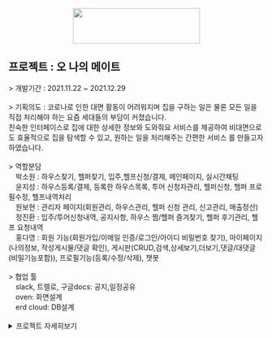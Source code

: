 <p align="center">
	<img src="https://user-images.githubusercontent.com/83288448/147678917-8a885e2b-0407-4224-94a8-35bd5e4e24ca.png" height="70px" width="250px">
</p>
	<h2>프로젝트 : 오 나의 메이트</h2>
		> 개발기간 : 2021.11.22 ~ 2021.12.29<br><br>
		> 기획의도 : 코로나로 인한 대면 활동이 어려워지며 집을 구하는 일은 물론 모든 일을 직접 처리해야 하는 요즘 세대들의 부담이 커졌습니다.<br>
			     친숙한 인터페이스로 집에 대한 상세한 정보와 도와줘요 서비스를 제공하여 비대면으로도 효율적으로 집을 탐색할 수 있고, 원하는 일을 처리해주는 간편한 서비스			를 만들고자 하였습니다.
		<br><br>
		> 역할분담<br>
		<span>&emsp;박소원 : 하우스찾기, 헬퍼찾기, 입주,헬프신청/결제, 메인페이지, 실시간채팅</span><br>
		<span>&emsp;윤지성 : 하우스등록/결제, 등록한 하우스목록, 투어 신청자관리, 헬퍼신청, 헬퍼 프로필수정, 헬프내역처리</span><br>
		<span>&emsp;원보현 : 관리자 페이지(회원관리, 하우스관리, 헬퍼 신청 관리, 신고관리, 매출정산)</span><br>
		<span>&emsp;정진환 : 입주/투어신청내역, 공지사항, 하우스 찜/핼퍼 즐겨찾기, 헬퍼 후기관리, 헬프 요청내역</span><br>
		<span>&emsp;홍다영 : 회원 기능(회원가입/이메일 인증/로그인/아이디 비밀번호 찾기), 마이페이지(나의정보, 작성게시물/댓글 확인), 게시판(CRUD,검색,상세보기,더보기,댓글/대댓글                                      (비밀기능포함)), 프로필기능(등록/수정/삭제), 챗봇</span><br><br>
		> 협업 툴<br>
		<span>&emsp;slack, 트렐로, 구글docs: 공지,일정공유</span><br>
		<span>&emsp;oven: 화면설계</span><br>
		<span>&emsp;erd cloud: DB설계</span><br><br>
<details>
<summary>프로젝트 자세히보기</summary>
<div markdown="1">
	<img src="https://user-images.githubusercontent.com/83288448/147681828-29f2c549-28b2-4e53-921e-7bdb6a3ea5b9.png"><br>
	<img src="https://user-images.githubusercontent.com/83288448/147681836-e76bc5fc-df14-4e2a-a066-6dcc252cd834.png"><br>
	<img src="https://user-images.githubusercontent.com/83288448/147681887-0a33adb7-2317-4c93-b016-f30c291b34af.png"><br>
	<img src="https://user-images.githubusercontent.com/83288448/147681899-1cb21bc2-c710-4098-8369-32f3a717f0a0.png"><br>
	<img src="https://user-images.githubusercontent.com/83288448/147681911-fd32666e-fd9f-4abc-914a-7781c365658f.png"><br>
	<img src="https://user-images.githubusercontent.com/83288448/147681906-2239937c-2406-4d06-86f9-d475f1064d7e.png"><br>
	<img src="https://user-images.githubusercontent.com/83288448/147681908-62c05394-0c30-4c2d-9d32-0f42258391b5.png"><br>
	<img src="https://user-images.githubusercontent.com/83288448/147681909-75cbc416-6c08-4799-8ad9-0702168dd045.png"><br>
	<img src="https://user-images.githubusercontent.com/83288448/147681929-b61f43a2-d4f7-42dc-9d7c-d4f06b903b3c.png"><br>
	<img src="https://user-images.githubusercontent.com/83288448/147681932-73785034-0fd0-47cd-8d71-5905427b8e6f.png"><br>
	<img src="https://user-images.githubusercontent.com/83288448/147681933-b7db6904-a482-4876-bdb1-6732cfe90808.png"><br>
	<img src="https://user-images.githubusercontent.com/83288448/147681934-a75cc557-3385-4300-8d94-ddba9499a379.png"><br>
	<img src="https://user-images.githubusercontent.com/83288448/147681951-2010f8e9-e715-45c7-9e66-e87599ed12d4.png"><br>
	<img src="https://user-images.githubusercontent.com/83288448/147681955-59644f82-3025-433a-9fba-0a14c7c1897d.png"><br>
	<img src="https://user-images.githubusercontent.com/83288448/147681958-79d993f5-8b18-4ed4-aa06-c30fe27b4a78.png"><br>
	<img src="https://user-images.githubusercontent.com/83288448/147681959-e62485f8-6127-47db-98c1-fffe878d7881.png"><br>
	<img src="https://user-images.githubusercontent.com/83288448/147681976-0cdbc06e-983f-46c2-8696-c7d863566ab7.png"><br>
	<img src="https://user-images.githubusercontent.com/83288448/147681980-f331b60f-ec75-4db0-93b5-ce6ecbc5f42d.png"><br>
	<img src="https://user-images.githubusercontent.com/83288448/147681982-61472dd2-9ef6-41d1-af04-361722083b8a.png"><br>
	<img src="https://user-images.githubusercontent.com/83288448/147681986-c0ce75e8-17fc-44ce-8f28-44b79700894d.png"><br>
	<img src="https://user-images.githubusercontent.com/83288448/147681987-a6fb8f5a-518d-4f83-8291-f02223d0bc77.png"><br>
	<img src="https://user-images.githubusercontent.com/83288448/147681988-8de69ce7-951a-4d7a-bfd2-5b95c0c960e9.png"><br>
	<img src="https://user-images.githubusercontent.com/83288448/147681990-bd4e442a-f597-4036-a54c-b15f23fce580.png"><br>
	<img src="https://user-images.githubusercontent.com/83288448/147681991-211ebf52-d8da-4e5f-a9bd-c171c1bf686a.png"><br>
	<img src="https://user-images.githubusercontent.com/83288448/147681998-cff21061-031c-4038-bbc0-a5a11a9c9172.png"><br>
	<img src="https://user-images.githubusercontent.com/83288448/147682000-6919e01e-86c7-49b0-8ebe-faeaa09be693.png"><br>
	<img src="https://user-images.githubusercontent.com/83288448/147682002-95c228ff-756b-4f93-8270-3ff159521975.png"><br>
	<img src="https://user-images.githubusercontent.com/83288448/147682004-c2519dd7-2367-4a3f-a3be-e01718da3072.png"><br>
	<img src="https://user-images.githubusercontent.com/83288448/147682007-ccf63005-a591-49d0-b7e5-1b1859e27210.png"><br>
	<img src="https://user-images.githubusercontent.com/83288448/147682009-179692e5-81af-4543-ae5a-1664964bc42f.png"><br>
	<img src="https://user-images.githubusercontent.com/83288448/147682013-cda20938-a7bc-48fc-b7d4-4b0867f020e6.png"><br>
	<img src="https://user-images.githubusercontent.com/83288448/147682014-48b32a72-2883-4ac4-a57c-d20b3c2d00e7.png"><br>
	<img src="https://user-images.githubusercontent.com/83288448/147682021-d7a2056a-17b2-4392-85e8-7ff4da81dc53.png"><br>
	<img src="https://user-images.githubusercontent.com/83288448/147682023-ac6284f2-4e78-46c5-aaa7-e5fdf3013dad.png"><br>
	<img src="https://user-images.githubusercontent.com/83288448/147682025-4cec4a97-1d52-4916-ae84-5dd44251a4d1.png"><br>
	<img src="https://user-images.githubusercontent.com/83288448/147682026-e382cec8-80a3-4bba-be05-dd169057942c.png"><br>
	<img src="https://user-images.githubusercontent.com/83288448/147682029-5a0dff3c-e2ee-40aa-81d6-7db336cb228d.png"><br>
	<img src="https://user-images.githubusercontent.com/83288448/147682032-c69fcdf1-0a81-458f-b309-7418ccde2c54.png"><br>

	
	
	
	
	
	
	
